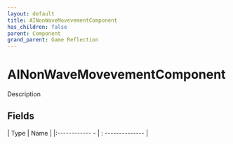 ```yaml
---
layout: default
title: AINonWaveMovevementComponent
has_children: false
parent: Component
grand_parent: Game Reflection
---
```

# AINonWaveMovevementComponent
Description 

## Fields
| Type | Name |
|:------------ - | : -------------- |
